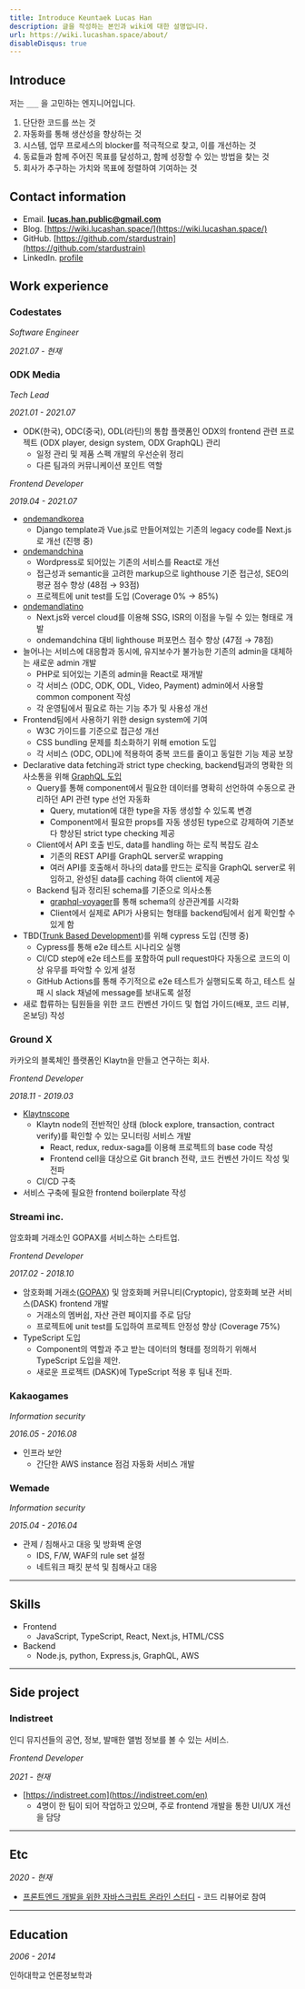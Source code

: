 ```yaml
---
title: Introduce Keuntaek Lucas Han
description: 글을 작성하는 본인과 wiki에 대한 설명입니다.
url: https://wiki.lucashan.space/about/
disableDisqus: true
---
```


## Introduce

저는 `___` 을 고민하는 엔지니어입니다.

1. 단단한 코드를 쓰는 것
2. 자동화를 통해 생산성을 향상하는 것
3. 시스템, 업무 프로세스의 blocker를 적극적으로 찾고, 이를 개선하는 것
4. 동료들과 함께 주어진 목표를 달성하고, 함께 성장할 수 있는 방법을 찾는 것
5. 회사가 추구하는 가치와 목표에 정렬하여 기여하는 것

## Contact information

- Email. **lucas.han.public@gmail.com**
- Blog. [https://wiki.lucashan.space/](https://wiki.lucashan.space/)
- GitHub. [https://github.com/stardustrain](https://github.com/stardustrain)
- LinkedIn. [profile](https://www.linkedin.com/in/lucas-keun-taek-han-443b08120/)

## Work experience

### Codestates

_Software Engineer_

_2021.07 - 현재_

### ODK Media

_Tech Lead_

_2021.01 - 2021.07_

- ODK(한국), ODC(중국), ODL(라틴)의 통합 플랫폼인 ODX의 frontend 관련 프로젝트 (ODX player, design system, ODX GraphQL) 관리
  - 일정 관리 및 제품 스펙 개발의 우선순위 정리
  - 다른 팀과의 커뮤니케이션 포인트 역할

_Frontend Developer_

_2019.04 - 2021.07_

- [ondemandkorea](https://www.ondemandkorea.com/)
  - Django template과 Vue.js로 만들어져있는 기존의 legacy code를 Next.js로 개선 (진행 중)
- [ondemandchina](https://www.ondemandchina.com/en)
  - Wordpress로 되어있는 기존의 서비스를 React로 개선
  - 접근성과 semantic을 고려한 markup으로 lighthouse 기준 접근성, SEO의 평균 점수 향상 (48점 → 93점)
  - 프로젝트에 unit test를 도입 (Coverage 0% → 85%)
- [ondemandlatino](https://www.ondemandlatino.com/en)
  - Next.js와 vercel cloud를 이용해 SSG, ISR의 이점을 누릴 수 있는 형태로 개발
  - ondemandchina 대비 lighthouse 퍼포먼스 점수 향상 (47점 → 78점)
- 늘어나는 서비스에 대응함과 동시에, 유지보수가 불가능한 기존의 admin을 대체하는 새로운 admin 개발
  - PHP로 되어있는 기존의 admin을 React로 재개발
  - 각 서비스 (ODC, ODK, ODL, Video, Payment) admin에서 사용할 common component 작성
  - 각 운영팀에서 필요로 하는 기능 추가 및 사용성 개선
- Frontend팀에서 사용하기 위한 design system에 기여
  - W3C 가이드를 기준으로 접근성 개선
  - CSS bundling 문제를 최소화하기 위해 emotion 도입
  - 각 서비스 (ODC, ODL)에 적용하여 중복 코드를 줄이고 동일한 기능 제공 보장
- Declarative data fetching과 strict type checking, backend팀과의 명확한 의사소통을 위해 [GraphQL 도입](https://wiki.lucashan.space/programming/introduce-a-graphql-to-odc/)
  - Query를 통해 component에서 필요한 데이터를 명확히 선언하여 수동으로 관리하던 API 관련 type 선언 자동화
    - Query, mutation에 대한 type을 자동 생성할 수 있도록 변경
    - Component에서 필요한 props를 자동 생성된 type으로 강제하여 기존보다 향상된 strict type checking 제공
  - Client에서 API 호출 빈도, data를 handling 하는 로직 복잡도 감소
    - 기존의 REST API를 GraphQL server로 wrapping
    - 여러 API를 호출해서 하나의 data를 만드는 로직을 GraphQL server로 위임하고, 완성된 data를 caching 하여 client에 제공
  - Backend 팀과 정리된 schema를 기준으로 의사소통
    - [graphql-voyager](https://github.com/APIs-guru/graphql-voyager)를 통해 schema의 상관관계를 시각화
    - Client에서 실제로 API가 사용되는 형태를 backend팀에서 쉽게 확인할 수 있게 함
- TBD([Trunk Based Development](https://trunkbaseddevelopment.com/))를 위해 cypress 도입 (진행 중)
  - Cypress를 통해 e2e 테스트 시나리오 실행
  - CI/CD step에 e2e 테스트를 포함하여 pull request마다 자동으로 코드의 이상 유무를 파악할 수 있게 설정
  - GitHub Actions를 통해 주기적으로 e2e 테스트가 실행되도록 하고, 테스트 실패 시 slack 채널에 message를 보내도록 설정
- 새로 합류하는 팀원들을 위한 코드 컨벤션 가이드 및 협업 가이드(배포, 코드 리뷰, 온보딩) 작성

### Ground X

카카오의 블록체인 플랫폼인 Klaytn을 만들고 연구하는 회사.

_Frontend Developer_

_2018.11 - 2019.03_

- [Klaytnscope](https://scope.klaytn.com/)
  - Klaytn node의 전반적인 상태 (block explore, transaction, contract verify)를 확인할 수 있는 모니터링 서비스 개발
    - React, redux, redux-saga를 이용해 프로젝트의 base code 작성
    - Frontend cell을 대상으로 Git branch 전략, 코드 컨벤션 가이드 작성 및 전파
  - CI/CD 구축
- 서비스 구축에 필요한 frontend boilerplate 작성

### Streami inc.

암호화폐 거래소인 GOPAX를 서비스하는 스타트업.

_Frontend Developer_

_2017.02 - 2018.10_

- 암호화폐 거래소([GOPAX](https://www.gopax.co.kr/)) 및 암호화폐 커뮤니티(Cryptopic), 암호화폐 보관 서비스(DASK) frontend 개발
  - 거래소의 멤버쉽, 자산 관련 페이지를 주로 담당
  - 프로젝트에 unit test를 도입하여 프로젝트 안정성 향상 (Coverage 75%)
- TypeScript 도입
  - Component의 역할과 주고 받는 데이터의 형태를 정의하기 위해서 TypeScript 도입을 제안.
  - 새로운 프로젝트 (DASK)에 TypeScript 적용 후 팀내 전파.

### Kakaogames

_Information security_

_2016.05 - 2016.08_

- 인프라 보안
  - 간단한 AWS instance 점검 자동화 서비스 개발

### Wemade

_Information security_

_2015.04 - 2016.04_

- 관제 / 침해사고 대응 및 방화벽 운영
  - IDS, F/W, WAF의 rule set 설정
  - 네트워크 패킷 분석 및 침해사고 대응

---

## Skills

- Frontend
  - JavaScript, TypeScript, React, Next.js, HTML/CSS
- Backend
  - Node.js, python, Express.js, GraphQL, AWS

---

## Side project

### Indistreet

인디 뮤지션들의 공연, 정보, 발매한 앨범 정보를 볼 수 있는 서비스.

_Frontend Developer_

_2021 - 현재_

- [https://indistreet.com](https://indistreet.com/en)
  - 4명이 한 팀이 되어 작업하고 있으며, 주로 frontend 개발을 통한 UI/UX 개선을 담당

---

## Etc

_2020 - 현재_

- [프론트엔드 개발을 위한 자바스크립트 온라인 스터디](https://programmers.co.kr/learn/courses/11938) - 코드 리뷰어로 참여

---

## Education

_2006 - 2014_

인하대학교 언론정보학과

